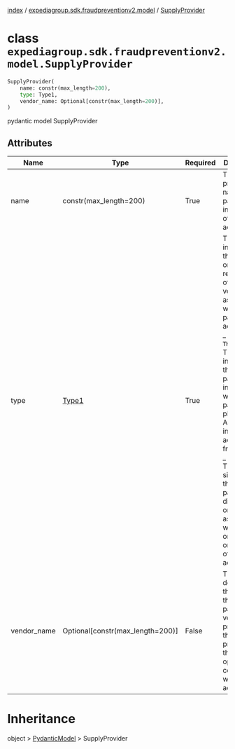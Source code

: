 [index](index.md) /
[expediagroup.sdk.fraudpreventionv2.model](expediagroup.sdk.fraudpreventionv2.model.md)
/ [SupplyProvider](SupplyProvider.md)

# class `expediagroup.sdk.fraudpreventionv2.model.SupplyProvider`

```python
SupplyProvider(
    name: constr(max_length=200),
    type: Type1,
    vendor_name: Optional[constr(max_length=200)],
)
```

pydantic model SupplyProvider

## Attributes

| Name        | Type                               | Required | Description                                                                                                                                                                                                                                                                                                                                                                                                  |
| ----------- | ---------------------------------- | -------- | ------------------------------------------------------------------------------------------------------------------------------------------------------------------------------------------------------------------------------------------------------------------------------------------------------------------------------------------------------------------------------------------------------------ |
| name        | constr(max_length=200)             | True     | This field provides name of the partner involved in offering the activity.                                                                                                                                                                                                                                                                                                                                   |
| type        | [Type1](Type1.md)                  | True     | This field indicates the nature or relationship of the vendor associated with a particular activity.<br/>\_ `THIRD_PARTY`: This value indicates that the partner integrates with a third-party platform via APIs and ingests activities from them.<br/>\_ `DIRECT`: This value signifies that the partner is a direct entity or provider associated with the organization or platform offering the activity. |
| vendor_name | Optional\[constr(max_length=200)\] | False    | This field describes the name of the third-party vendor who provided the supply provider or the operating company with the activity.                                                                                                                                                                                                                                                                         |

# Inheritance

object > [PydanticModel](PydanticModel.md) > SupplyProvider
